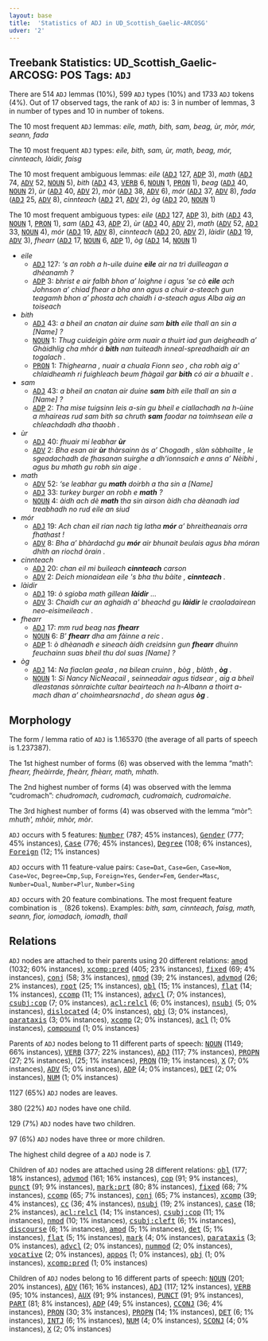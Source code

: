```yaml
---
layout: base
title:  'Statistics of ADJ in UD_Scottish_Gaelic-ARCOSG'
udver: '2'
---
```


## Treebank Statistics: UD_Scottish_Gaelic-ARCOSG: POS Tags: `ADJ`

There are 514 `ADJ` lemmas (10%), 599 `ADJ` types (10%) and 1733 `ADJ` tokens (4%).
Out of 17 observed tags, the rank of `ADJ` is: 3 in number of lemmas, 3 in number of types and 10 in number of tokens.

The 10 most frequent `ADJ` lemmas: <em>eile, math, bith, sam, beag, ùr, mòr, mór, seann, fada</em>

The 10 most frequent `ADJ` types:  <em>eile, bith, sam, ùr, math, beag, mór, cinnteach, làidir, faisg</em>

The 10 most frequent ambiguous lemmas: <em>eile</em> (<tt><a href="gd_arcosg-pos-ADJ.html">ADJ</a></tt> 127, <tt><a href="gd_arcosg-pos-ADP.html">ADP</a></tt> 3), <em>math</em> (<tt><a href="gd_arcosg-pos-ADJ.html">ADJ</a></tt> 74, <tt><a href="gd_arcosg-pos-ADV.html">ADV</a></tt> 52, <tt><a href="gd_arcosg-pos-NOUN.html">NOUN</a></tt> 5), <em>bith</em> (<tt><a href="gd_arcosg-pos-ADJ.html">ADJ</a></tt> 43, <tt><a href="gd_arcosg-pos-VERB.html">VERB</a></tt> 6, <tt><a href="gd_arcosg-pos-NOUN.html">NOUN</a></tt> 1, <tt><a href="gd_arcosg-pos-PRON.html">PRON</a></tt> 1), <em>beag</em> (<tt><a href="gd_arcosg-pos-ADJ.html">ADJ</a></tt> 40, <tt><a href="gd_arcosg-pos-NOUN.html">NOUN</a></tt> 2), <em>ùr</em> (<tt><a href="gd_arcosg-pos-ADJ.html">ADJ</a></tt> 40, <tt><a href="gd_arcosg-pos-ADV.html">ADV</a></tt> 2), <em>mòr</em> (<tt><a href="gd_arcosg-pos-ADJ.html">ADJ</a></tt> 38, <tt><a href="gd_arcosg-pos-ADV.html">ADV</a></tt> 6), <em>mór</em> (<tt><a href="gd_arcosg-pos-ADJ.html">ADJ</a></tt> 37, <tt><a href="gd_arcosg-pos-ADV.html">ADV</a></tt> 8), <em>fada</em> (<tt><a href="gd_arcosg-pos-ADJ.html">ADJ</a></tt> 25, <tt><a href="gd_arcosg-pos-ADV.html">ADV</a></tt> 8), <em>cinnteach</em> (<tt><a href="gd_arcosg-pos-ADJ.html">ADJ</a></tt> 21, <tt><a href="gd_arcosg-pos-ADV.html">ADV</a></tt> 2), <em>òg</em> (<tt><a href="gd_arcosg-pos-ADJ.html">ADJ</a></tt> 20, <tt><a href="gd_arcosg-pos-NOUN.html">NOUN</a></tt> 1)

The 10 most frequent ambiguous types:  <em>eile</em> (<tt><a href="gd_arcosg-pos-ADJ.html">ADJ</a></tt> 127, <tt><a href="gd_arcosg-pos-ADP.html">ADP</a></tt> 3), <em>bith</em> (<tt><a href="gd_arcosg-pos-ADJ.html">ADJ</a></tt> 43, <tt><a href="gd_arcosg-pos-NOUN.html">NOUN</a></tt> 1, <tt><a href="gd_arcosg-pos-PRON.html">PRON</a></tt> 1), <em>sam</em> (<tt><a href="gd_arcosg-pos-ADJ.html">ADJ</a></tt> 43, <tt><a href="gd_arcosg-pos-ADP.html">ADP</a></tt> 2), <em>ùr</em> (<tt><a href="gd_arcosg-pos-ADJ.html">ADJ</a></tt> 40, <tt><a href="gd_arcosg-pos-ADV.html">ADV</a></tt> 2), <em>math</em> (<tt><a href="gd_arcosg-pos-ADV.html">ADV</a></tt> 52, <tt><a href="gd_arcosg-pos-ADJ.html">ADJ</a></tt> 33, <tt><a href="gd_arcosg-pos-NOUN.html">NOUN</a></tt> 4), <em>mór</em> (<tt><a href="gd_arcosg-pos-ADJ.html">ADJ</a></tt> 19, <tt><a href="gd_arcosg-pos-ADV.html">ADV</a></tt> 8), <em>cinnteach</em> (<tt><a href="gd_arcosg-pos-ADJ.html">ADJ</a></tt> 20, <tt><a href="gd_arcosg-pos-ADV.html">ADV</a></tt> 2), <em>làidir</em> (<tt><a href="gd_arcosg-pos-ADJ.html">ADJ</a></tt> 19, <tt><a href="gd_arcosg-pos-ADV.html">ADV</a></tt> 3), <em>fhearr</em> (<tt><a href="gd_arcosg-pos-ADJ.html">ADJ</a></tt> 17, <tt><a href="gd_arcosg-pos-NOUN.html">NOUN</a></tt> 6, <tt><a href="gd_arcosg-pos-ADP.html">ADP</a></tt> 1), <em>òg</em> (<tt><a href="gd_arcosg-pos-ADJ.html">ADJ</a></tt> 14, <tt><a href="gd_arcosg-pos-NOUN.html">NOUN</a></tt> 1)


* <em>eile</em>
  * <tt><a href="gd_arcosg-pos-ADJ.html">ADJ</a></tt> 127: <em>‘s an robh a h-uile duine <b>eile</b> air na trì duilleagan a dhèanamh ?</em>
  * <tt><a href="gd_arcosg-pos-ADP.html">ADP</a></tt> 3: <em>bhrist e air falbh bhon a’ loighne i agus 'se cò <b>eile</b> ach Johnson a’ chiad fhear a bha ann agus a chuir a-steach gun teagamh bhon a’ phosta ach chaidh i a-steach agus Alba aig an toiseach</em>
* <em>bith</em>
  * <tt><a href="gd_arcosg-pos-ADJ.html">ADJ</a></tt> 43: <em>a bheil an cnatan air duine sam <b>bith</b> eile thall an sin a [Name] ?</em>
  * <tt><a href="gd_arcosg-pos-NOUN.html">NOUN</a></tt> 1: <em>Thug cuideigin gàire orm nuair a thuirt iad gun deigheadh a’ Ghàidhlig cha mhór á <b>bith</b> nan tuiteadh inneal-spreadhaidh air an togalach .</em>
  * <tt><a href="gd_arcosg-pos-PRON.html">PRON</a></tt> 1: <em>Thighearna , nuair a chuala Fionn seo , cha robh aig a' chlaidheamh ri fuighleach beum fhàgail gar <b>bith</b> có air a bhuailt e .</em>
* <em>sam</em>
  * <tt><a href="gd_arcosg-pos-ADJ.html">ADJ</a></tt> 43: <em>a bheil an cnatan air duine <b>sam</b> bith eile thall an sin a [Name] ?</em>
  * <tt><a href="gd_arcosg-pos-ADP.html">ADP</a></tt> 2: <em>Tha mise tuigsinn leis a-sin gu bheil e ciallachadh na h-ùine a mhaireas rud sam bith sa chruth <b>sam</b> faodar na toimhsean eile a chleachdadh dha thaobh .</em>
* <em>ùr</em>
  * <tt><a href="gd_arcosg-pos-ADJ.html">ADJ</a></tt> 40: <em>fhuair mi leabhar <b>ùr</b></em>
  * <tt><a href="gd_arcosg-pos-ADV.html">ADV</a></tt> 2: <em>Bha esan air <b>ùr</b> thàrsainn às a’ Chogadh , slàn sàbhailte , le sgeadachadh de fhasanan suirghe a dh’ionnsaich e anns a’ Nèibhi , agus bu mhath gu robh sin aige .</em>
* <em>math</em>
  * <tt><a href="gd_arcosg-pos-ADV.html">ADV</a></tt> 52: <em>‘se leabhar gu <b>math</b> doirbh a tha sin a [Name]</em>
  * <tt><a href="gd_arcosg-pos-ADJ.html">ADJ</a></tt> 33: <em>turkey burger an robh e <b>math</b> ?</em>
  * <tt><a href="gd_arcosg-pos-NOUN.html">NOUN</a></tt> 4: <em>àidh ach dè <b>math</b> tha sin airson àidh cha dèanadh iad treabhadh no rud eile an siud</em>
* <em>mór</em>
  * <tt><a href="gd_arcosg-pos-ADJ.html">ADJ</a></tt> 19: <em>Ach chan eil rian nach tig latha <b>mór</b> a’ bhreitheanais orra fhathast !</em>
  * <tt><a href="gd_arcosg-pos-ADV.html">ADV</a></tt> 8: <em>Bha a’ bhàrdachd gu <b>mór</b> air bhunait beulais agus bha móran dhith an riochd òrain .</em>
* <em>cinnteach</em>
  * <tt><a href="gd_arcosg-pos-ADJ.html">ADJ</a></tt> 20: <em>chan eil mi buileach <b>cinnteach</b> carson</em>
  * <tt><a href="gd_arcosg-pos-ADV.html">ADV</a></tt> 2: <em>Deich mionaidean eile 's bha thu bàite , <b>cinnteach</b> .</em>
* <em>làidir</em>
  * <tt><a href="gd_arcosg-pos-ADJ.html">ADJ</a></tt> 19: <em>ò sgioba math gillean <b>làidir</b> …</em>
  * <tt><a href="gd_arcosg-pos-ADV.html">ADV</a></tt> 3: <em>Chaidh cur an aghaidh a' bheachd gu <b>làidir</b> le craoladairean neo-eisimeileach .</em>
* <em>fhearr</em>
  * <tt><a href="gd_arcosg-pos-ADJ.html">ADJ</a></tt> 17: <em>mm rud beag nas <b>fhearr</b></em>
  * <tt><a href="gd_arcosg-pos-NOUN.html">NOUN</a></tt> 6: <em>B' <b>fhearr</b> dha am fàinne a reic .</em>
  * <tt><a href="gd_arcosg-pos-ADP.html">ADP</a></tt> 1: <em>ò dhèanadh e sineach àidh creidsinn gun <b>fhearr</b> dhuinn feuchainn suas bheil thu dol suas [Name] ?</em>
* <em>òg</em>
  * <tt><a href="gd_arcosg-pos-ADJ.html">ADJ</a></tt> 14: <em>Na fiaclan geala , na bilean cruinn , bòg , blàth , <b>òg</b> .</em>
  * <tt><a href="gd_arcosg-pos-NOUN.html">NOUN</a></tt> 1: <em>Si Nancy NicNeacail , seinneadair agus tidsear , aig a bheil dleastanas sònraichte cultar beairteach na h-Albann a thoirt a-mach dhan a’ choimhearsnachd , do shean agus <b>òg</b> .</em>

## Morphology

The form / lemma ratio of `ADJ` is 1.165370 (the average of all parts of speech is 1.237387).

The 1st highest number of forms (6) was observed with the lemma “math”: <em>fhearr, fheàirrde, fheàrr, fhèarr, math, mhath</em>.

The 2nd highest number of forms (4) was observed with the lemma “cudromach”: <em>chudromach, cudromach, cudromaich, cudromaiche</em>.

The 3rd highest number of forms (4) was observed with the lemma “mòr”: <em>mhuth', mhòir, mhòr, mòr</em>.

`ADJ` occurs with 5 features: <tt><a href="gd_arcosg-feat-Number.html">Number</a></tt> (787; 45% instances), <tt><a href="gd_arcosg-feat-Gender.html">Gender</a></tt> (777; 45% instances), <tt><a href="gd_arcosg-feat-Case.html">Case</a></tt> (776; 45% instances), <tt><a href="gd_arcosg-feat-Degree.html">Degree</a></tt> (108; 6% instances), <tt><a href="gd_arcosg-feat-Foreign.html">Foreign</a></tt> (12; 1% instances)

`ADJ` occurs with 11 feature-value pairs: `Case=Dat`, `Case=Gen`, `Case=Nom`, `Case=Voc`, `Degree=Cmp,Sup`, `Foreign=Yes`, `Gender=Fem`, `Gender=Masc`, `Number=Dual`, `Number=Plur`, `Number=Sing`

`ADJ` occurs with 20 feature combinations.
The most frequent feature combination is `_` (826 tokens).
Examples: <em>bith, sam, cinnteach, faisg, math, seann, fìor, iomadach, iomadh, thall</em>


## Relations

`ADJ` nodes are attached to their parents using 20 different relations: <tt><a href="gd_arcosg-dep-amod.html">amod</a></tt> (1032; 60% instances), <tt><a href="gd_arcosg-dep-xcomp-pred.html">xcomp:pred</a></tt> (405; 23% instances), <tt><a href="gd_arcosg-dep-fixed.html">fixed</a></tt> (69; 4% instances), <tt><a href="gd_arcosg-dep-conj.html">conj</a></tt> (58; 3% instances), <tt><a href="gd_arcosg-dep-nmod.html">nmod</a></tt> (39; 2% instances), <tt><a href="gd_arcosg-dep-advmod.html">advmod</a></tt> (26; 2% instances), <tt><a href="gd_arcosg-dep-root.html">root</a></tt> (25; 1% instances), <tt><a href="gd_arcosg-dep-obl.html">obl</a></tt> (15; 1% instances), <tt><a href="gd_arcosg-dep-flat.html">flat</a></tt> (14; 1% instances), <tt><a href="gd_arcosg-dep-ccomp.html">ccomp</a></tt> (11; 1% instances), <tt><a href="gd_arcosg-dep-advcl.html">advcl</a></tt> (7; 0% instances), <tt><a href="gd_arcosg-dep-csubj-cop.html">csubj:cop</a></tt> (7; 0% instances), <tt><a href="gd_arcosg-dep-acl-relcl.html">acl:relcl</a></tt> (6; 0% instances), <tt><a href="gd_arcosg-dep-nsubj.html">nsubj</a></tt> (5; 0% instances), <tt><a href="gd_arcosg-dep-dislocated.html">dislocated</a></tt> (4; 0% instances), <tt><a href="gd_arcosg-dep-obj.html">obj</a></tt> (3; 0% instances), <tt><a href="gd_arcosg-dep-parataxis.html">parataxis</a></tt> (3; 0% instances), <tt><a href="gd_arcosg-dep-xcomp.html">xcomp</a></tt> (2; 0% instances), <tt><a href="gd_arcosg-dep-acl.html">acl</a></tt> (1; 0% instances), <tt><a href="gd_arcosg-dep-compound.html">compound</a></tt> (1; 0% instances)

Parents of `ADJ` nodes belong to 11 different parts of speech: <tt><a href="gd_arcosg-pos-NOUN.html">NOUN</a></tt> (1149; 66% instances), <tt><a href="gd_arcosg-pos-VERB.html">VERB</a></tt> (377; 22% instances), <tt><a href="gd_arcosg-pos-ADJ.html">ADJ</a></tt> (117; 7% instances), <tt><a href="gd_arcosg-pos-PROPN.html">PROPN</a></tt> (27; 2% instances),  (25; 1% instances), <tt><a href="gd_arcosg-pos-PRON.html">PRON</a></tt> (19; 1% instances), <tt><a href="gd_arcosg-pos-X.html">X</a></tt> (7; 0% instances), <tt><a href="gd_arcosg-pos-ADV.html">ADV</a></tt> (5; 0% instances), <tt><a href="gd_arcosg-pos-ADP.html">ADP</a></tt> (4; 0% instances), <tt><a href="gd_arcosg-pos-DET.html">DET</a></tt> (2; 0% instances), <tt><a href="gd_arcosg-pos-NUM.html">NUM</a></tt> (1; 0% instances)

1127 (65%) `ADJ` nodes are leaves.

380 (22%) `ADJ` nodes have one child.

129 (7%) `ADJ` nodes have two children.

97 (6%) `ADJ` nodes have three or more children.

The highest child degree of a `ADJ` node is 7.

Children of `ADJ` nodes are attached using 28 different relations: <tt><a href="gd_arcosg-dep-obl.html">obl</a></tt> (177; 18% instances), <tt><a href="gd_arcosg-dep-advmod.html">advmod</a></tt> (161; 16% instances), <tt><a href="gd_arcosg-dep-cop.html">cop</a></tt> (91; 9% instances), <tt><a href="gd_arcosg-dep-punct.html">punct</a></tt> (91; 9% instances), <tt><a href="gd_arcosg-dep-mark-prt.html">mark:prt</a></tt> (80; 8% instances), <tt><a href="gd_arcosg-dep-fixed.html">fixed</a></tt> (68; 7% instances), <tt><a href="gd_arcosg-dep-ccomp.html">ccomp</a></tt> (65; 7% instances), <tt><a href="gd_arcosg-dep-conj.html">conj</a></tt> (65; 7% instances), <tt><a href="gd_arcosg-dep-xcomp.html">xcomp</a></tt> (39; 4% instances), <tt><a href="gd_arcosg-dep-cc.html">cc</a></tt> (36; 4% instances), <tt><a href="gd_arcosg-dep-nsubj.html">nsubj</a></tt> (19; 2% instances), <tt><a href="gd_arcosg-dep-case.html">case</a></tt> (18; 2% instances), <tt><a href="gd_arcosg-dep-acl-relcl.html">acl:relcl</a></tt> (14; 1% instances), <tt><a href="gd_arcosg-dep-csubj-cop.html">csubj:cop</a></tt> (11; 1% instances), <tt><a href="gd_arcosg-dep-nmod.html">nmod</a></tt> (10; 1% instances), <tt><a href="gd_arcosg-dep-csubj-cleft.html">csubj:cleft</a></tt> (6; 1% instances), <tt><a href="gd_arcosg-dep-discourse.html">discourse</a></tt> (6; 1% instances), <tt><a href="gd_arcosg-dep-amod.html">amod</a></tt> (5; 1% instances), <tt><a href="gd_arcosg-dep-det.html">det</a></tt> (5; 1% instances), <tt><a href="gd_arcosg-dep-flat.html">flat</a></tt> (5; 1% instances), <tt><a href="gd_arcosg-dep-mark.html">mark</a></tt> (4; 0% instances), <tt><a href="gd_arcosg-dep-parataxis.html">parataxis</a></tt> (3; 0% instances), <tt><a href="gd_arcosg-dep-advcl.html">advcl</a></tt> (2; 0% instances), <tt><a href="gd_arcosg-dep-nummod.html">nummod</a></tt> (2; 0% instances), <tt><a href="gd_arcosg-dep-vocative.html">vocative</a></tt> (2; 0% instances), <tt><a href="gd_arcosg-dep-appos.html">appos</a></tt> (1; 0% instances), <tt><a href="gd_arcosg-dep-obj.html">obj</a></tt> (1; 0% instances), <tt><a href="gd_arcosg-dep-xcomp-pred.html">xcomp:pred</a></tt> (1; 0% instances)

Children of `ADJ` nodes belong to 16 different parts of speech: <tt><a href="gd_arcosg-pos-NOUN.html">NOUN</a></tt> (201; 20% instances), <tt><a href="gd_arcosg-pos-ADV.html">ADV</a></tt> (161; 16% instances), <tt><a href="gd_arcosg-pos-ADJ.html">ADJ</a></tt> (117; 12% instances), <tt><a href="gd_arcosg-pos-VERB.html">VERB</a></tt> (95; 10% instances), <tt><a href="gd_arcosg-pos-AUX.html">AUX</a></tt> (91; 9% instances), <tt><a href="gd_arcosg-pos-PUNCT.html">PUNCT</a></tt> (91; 9% instances), <tt><a href="gd_arcosg-pos-PART.html">PART</a></tt> (81; 8% instances), <tt><a href="gd_arcosg-pos-ADP.html">ADP</a></tt> (49; 5% instances), <tt><a href="gd_arcosg-pos-CCONJ.html">CCONJ</a></tt> (36; 4% instances), <tt><a href="gd_arcosg-pos-PRON.html">PRON</a></tt> (30; 3% instances), <tt><a href="gd_arcosg-pos-PROPN.html">PROPN</a></tt> (14; 1% instances), <tt><a href="gd_arcosg-pos-DET.html">DET</a></tt> (6; 1% instances), <tt><a href="gd_arcosg-pos-INTJ.html">INTJ</a></tt> (6; 1% instances), <tt><a href="gd_arcosg-pos-NUM.html">NUM</a></tt> (4; 0% instances), <tt><a href="gd_arcosg-pos-SCONJ.html">SCONJ</a></tt> (4; 0% instances), <tt><a href="gd_arcosg-pos-X.html">X</a></tt> (2; 0% instances)

